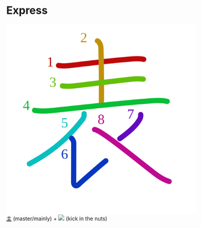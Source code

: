 # Express
![表](../kanji-colorize/8868.svg)
[主](主.md) (master/mainly) + ![](http://www.kanjidamage.com/assets/radsmall/kickinthenuts-70aacb9a40e3566180b8446210d72c7f3f1ebf56a78c59c39602db811a8e82e6.jpg) (kick in the nuts)